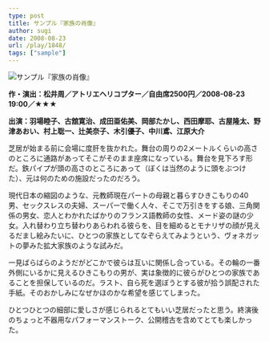 ```yaml
---
type: post
title: サンプル『家族の肖像』
author: sugi
date: 2008-08-23
url: /play/1848/
tags: ["sample"]
---
```

<img src="/images/play/20080823.jpg" alt="サンプル『家族の肖像』" class="alignleft" />

**作・演出：松井周／アトリエヘリコプター／自由席2500円／2008-08-23 19:00／★★★**

**出演：羽場睦子、古舘寛治、成田亜佑美、岡部たかし、西田摩耶、古屋隆太、野津あおい、村上聡一、辻美奈子、木引優子、中川鳶、江原大介**

芝居が始まる前に会場に度肝を抜かれた。舞台の周りの2メートルくらいの高さのところに通路があってそこがそのまま座席になっている。舞台を見下ろす形だ。鉄パイプが頭の高さのところにあって（ぼくは当然のように頭をぶつけた）、元は何のための施設だったのだろう。

現代日本の縮図のような、元教師現在パートの母親と暮らすひきこもりの40男、セックスレスの夫婦、スーパーで働く人々、そこで万引きをする娘、三角関係の男女、恋人とわかれたばかりのフランス語教師の女性、メード姿の謎の少女。入れ替わり立ち替わりあらわれる彼らを、目を細めるとモナリザの顔が見えるだまし絵みたいに、ひとつの家族としてなぞらえてみようという、ヴォネガットの夢みた拡大家族のような試みだ。

一見ばらばらのようだがどこかで彼らは互いに関係し合っている。その輪の一番外側にいるかに見えるひきこもりの男が、実は象徴的に彼らがひとつの家族であることを担保しているのだ。ラスト、自ら死を選ぼうとする彼が拾う誤配された手紙。そのおかしみになぜかほのかな希望を感じてしまった。

ひとつひとつの細部に愛しさが感じられるとてもいい芝居だったと思う。終演後のちょっと不器用なパフォーマンストーク、公開稽古を含めてとても楽しかった。
